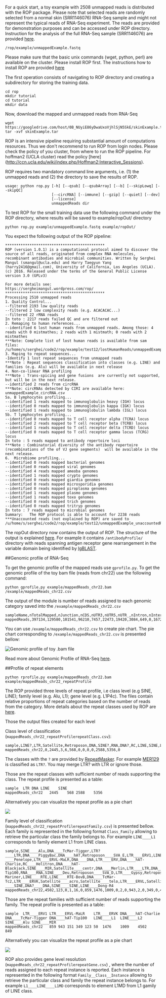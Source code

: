 
For a quick start, a toy example with 2508 unmapped reads is distributed with the ROP package. Please note that selected reads are randomly selected from a normal skin (SRR1146076) RNA-Seq sample and might not represent the typical reads of RNA-Seq experiment. The reads are provided for demonstration purposes and can be accessed under ROP directory. Instruction for the analysis of the full RNA-Seq sample (SRR1146076) are provided [here](https://github.com/smangul1/rop/wiki/ROP-analysis:--one-RNA-Seq-sampe).

```
/rop/example/unmappedExample.fastq
```




Please make sure that the basic unix commands (wget, python, perl) are available on the cluster.  Please install ROP first. The instructions how to install ROP are provided [here](https://github.com/smangul1/rop/wiki/How-to-install-ROP%3F) 

The first operation consists of navigating to ROP directory and creating a subdirectory for storing the training data. 

```
cd rop
mkdir tutorial
cd tutorial
mkdir data
```

Now, download the mapped and unmapped reads from RNA-Seq

```
wget https://googledrive.com/host/0B_NUyiE86yDwaUxoVjhlSjN5SkE/skinExample.tar
tar -xvf skinExample.tar 
```

ROP is an intensive pipeline requiring substantial amount of computations resources. Thus we don't recommend to run ROP from login nodes. Please check the policy of you cluster, from where to run the ROP pipeline. For hoffman2 (UCLA cluster) read the policy [here] (http://ccn.ucla.edu/wiki/index.php/Hoffman2:Interactive_Sessions). 


ROP requires two mandatory command line arguments, i.e. (1) the unmapped reads and (2) the directory to save the results of ROP.

```
usage: python rop.py [-h] [--qsub] [--qsubArray] [--b] [--skipLowq] [--skipQC]
                     [--circRNA] [--immune] [--gzip] [--quiet] [--dev]
                     [--license]
                     unmappedReads dir
```

To test ROP for the small training data use the following command under the ROP directory, where results will be saved to example/ropOut/ directory

```
python rop.py example/unmappedExample.fastq example/ropOut/
```

You expect the following output of the ROP pipeline:

```
*********************************************
ROP (version 1.0.1) is a computational protocol aimed to discover the source of all reads, originated from complex RNA molecules, recombinant antibodies and microbial communities. Written by Serghei Mangul (smangul@ucla.edu) and Harry Taegyun Yang (harry2416@gmail.com), University of California, Los Angeles (UCLA). (c) 2016. Released under the terms of the General Public License version 3.0 (GPLv3)

For more details see:
https://sergheimangul.wordpress.com/rop/
*********************************************
Processing 2510 unmapped reads
1. Quality Control...
--filtered 2193 low quality reads
--filtered 2 low complexity reads (e.g. ACACACAC...)
--filtered 22 rRNA reads
In toto : 2217 reads failed QC and are filtered out
2. Remaping to human references...
--identified 6 lost human reads from unmapped reads. Among those: 4 reads with 0 mistmathes; 2 reads with 1 mistmath; 0 reads with 2 mistmathes
***Note: Complete list of lost human reads is available from sam files: /u/home/s/serghei/code2/rop/example/test12/lostHumanReads/unmappedExample_genome.sam,/u/home/s/serghei/code2/rop/example/test12/lostHumanReads/unmappedExample_transcriptome.sam
3. Maping to repeat sequences...
-Identify 1 lost repeat sequences from unmapped reads
***Note : Repeat sequences classification into classes (e.g. LINE) and families (e.g. Alu) will be available in next release
4. Non-co-linear RNA profiling
***Note : Trans-spicing and gene fusions  are currently not supported, but will be in the next release.
--identified 2 reads from circRNA
***Note: circRNAs detected by CIRI are available here: unmappedExample_circRNA.csv
5a. B lymphocytes profiling...
--identified 1 reads mapped to immunoglobulin heavy (IGH) locus
--identified 0 reads mapped to immunoglobulin kappa (IGK) locus 
--identified 1 reads mapped to immunoglobulin lambda (IGL) locus
5b. T lymphocytes profiling...
--identified 0 reads mapped to T cell receptor alpha (TCRA) locus
--identified 2 reads mapped to T cell receptor beta (TCRB) locus
--identified 1 reads mapped to T cell receptor delta (TCRD) locus
--identified 0 reads mapped to T cell receptor gamma locus (TCRG) locus
In toto : 5 reads mapped to antibody repertoire loci
***Note : Combinatorial diversity of the antibody repertoire (recombinations of the of VJ gene segments)  will be available in the next release.
6.  Microbiome profiling...
--identified 0 reads mapped bacterial genomes
--identified 0 reads mapped viral genomes
--identified 4 reads mapped ameoba genomes
--identified 1 reads mapped crypto genomes
--identified 0 reads mapped giardia genomes
--identified 0 reads mapped microsporidia genomes
--identified 0 reads mapped piroplasma genomes
--identified 1 reads mapped plasmo genomes
--identified 1 reads mapped toxo genomes
--identified 0 reads mapped trich genomes
--identified 0 reads mapped tritryp genomes
In toto : 7 reads mapped to microbial genomes
Summary:   The ROP protocol is able to account for 2238 reads
***Unaccounted reads (not explained by ROP) are saved to /u/home/s/serghei/code2/rop/example/test12/unmappedExample_unaccountedReads.fasta
```

The ropOut directory now contains the output of ROP. The structure of the output is explained [here](https://github.com/smangul1/rop/wiki/ROP-output-details). For example it contains `/antibodyProfile/` directory with reads spanning antigen receptor gene rearrangement in the variable domain being identified by [IgBLAST](http://mirrors.vbi.vt.edu/mirrors/ftp.ncbi.nih.gov/blast/executables/igblast/release/1.4.0/). 

##Genomic profile of RNA-Seq

To get the genomic profile of the mapped reads use `gprofile.py`. To get the genomic profile of the toy bam file (reads from chr22) use the following command:

```
python gprofile.py example/mappedReads_chr22.bam /example/mappedReads_chr22.csv
```

The output of the module is number of reads assigned to each genomic category saved into the `/example/mappedReads_chr22.csv`

```
sampleName,nTotalMapped,nJunction,nCDS,nUTR3,nUTR5,nUTR_,nIntron,nIntergenic,nDeep,nMT,nMultiMapped
mappedReads,397134,129580,101541,96210,7457,22473,19420,3084,649,0,16720
```

You can use `/example/mappedReads_chr22.csv` to create pie chart. The  pie chart corresponding to `/example/mappedReads_chr22.csv` is presented bellow:

![Genomic profile of toy .bam file](https://sergheimangul.files.wordpress.com/2016/05/gprofile.png?w=1280)

Read more about Genomic Profile of RNA-Seq [here](https://github.com/smangul1/rop/wiki/ROP-output-details).


##Profile of repeat elements
```
python rprofile.py example/mappedReads_chr22.bam example/mappedReads_chr22_repeatProfile
```

The ROP provided three levels of repeat profile, i.e class level (e.g SINE, LINE); family level (e.g. Alu, L1); gene level (e.g. L1P4c).  The files contain relative proportions of repeat categories based on the number of reads from the category. More details about the repeat classes used by ROP are [here](https://github.com/smangul1/rop/wiki/What-is-ROP%3F).

Those the output files created for each level



Class level of classification (`mappedReads_chr22_repeatProfilerepeatClass.csv`): 


```
sample,LINE?,LTR,Satellite,Retroposon,DNA,SINE?,RNA,DNA?,RC,LINE,SINE,LTR?
mappedReads_chr22,0,2445,3,6,568,0,0,0,0,2588,5356,0
```

The classes with the `?` are provided by [RepeatMasker](http://www.repeatmasker.org/). For example [MER129](http://www.repeatmasker.org/cgi-bin/ViewRepeat?id=MER129) is classified as `LTR?`. You may merge LTR? with LTR or ignore those.

Those are the repeat classes with sufficient number of reads supporting the class. The repeat profile is presented as a table:
```
sample	LTR	DNA	LINE	SINE
mappedReads_chr22	2445	568	2588	5356
```

Alternatively you can visualize the repeat profile as a pie chart  

![](https://sergheimangul.files.wordpress.com/2016/05/rprofile_class2.png)

Family level of classification (`mappedReads_chr22_repeatProfilerepeatFamily.csv`) is presented bellow. Each family is represented in the following format `Class_Family` allowing to retrieve the particular class the family belongs to. For example `LINE____L1` corresponds to family element L1 from LINE class. 


```
sample,SINE____Alu,DNA____TcMar-Tigger,LTR?____LTR,DNA____PiggyBac,DNA____hAT,Retroposon____SVA_E,LTR____ERV1,LINE____L1,LINE____L2,DNA____MuDR,DNA____TcMar,LINE?____Penelope,LTR____ERVL-MaLR,DNA____DNA,LTR____ERV,DNA____hAT-Charlie,RC____Helitron,DNA____hAT-Blackjack,SINE____MIR,Satellite____centr,DNA____Merlin,LTR____LTR,DNA____hAT-Tip100,RNA____RNA,SINE____Deu,Retroposon____SVA_D,LTR____Gypsy,Retroposon____SVA_F,Retroposon____SVA_A,LINE____CR1,Retroposon____SVA_C,Retroposon____SVA_B,DNA____TcMar-Mariner,LINE____RTE,LINE____RTE-BovB,DNA____TcMar-Tc2,LTR____ERVK,Satellite____acro,Satellite____telo,LTR____ERVL,Satellite____Satellite,SINE?____SINE,DNA?____DNA,SINE____SINE,LINE____Dong-R4
mappedReads_chr22,4502,123,0,1,16,0,859,1476,1009,0,2,0,943,2,0,349,0,4,849,2,0,0,50,0,1,2,3,0,3,93,0,1,21,10,0,0,151,0,0,489,1,0,0,4,0
```

Those are the repeat families with sufficient number of reads supporting the family. The repeat profile is presented as a table:

```
sample	LTR____ERV1	LTR____ERVL-MaLR	LTR____ERVK	DNA____hAT-Charlie	DNA____TcMar-Tigger	DNA____hAT-Tip100	LINE____L1	LINE____L2	SINE____Alu	SINE____MIR
mappedReads_chr22	859	943	151	349	123	50	1476	1009	4502	849
```


Alternatively you can visualize the repeat profile as a pie chart  

![](https://sergheimangul.files.wordpress.com/2016/05/rprofile_family.png)


ROP also provides gene level resolution (`mappedReads_chr22_repeatProfilerepeatGene.csv`) , where the number of reads assigned to each repeat instance is reported. Each instance is represented in the following format `Family__Class__Instance` allowing to retrieve the particular class and family the repeat instance belongs to. For example `L1____LINE____L1MD` corresponds to element L1MD from L1 gamily of LINE class. 


